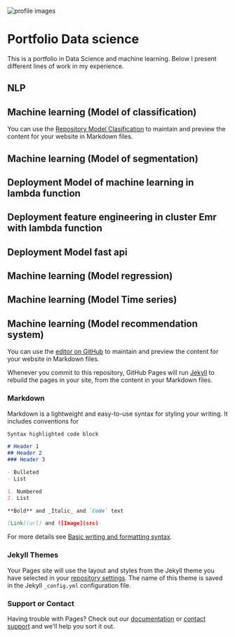 
![profile images](/gs-pages/assets/foto2.PNG)
# Portfolio Data science

This is a portfolio in Data Science and machine learning.
Below I present different lines of work in my experience.

## NLP

## Machine learning (Model of classification)



You can use the [Repository Model Clasification](https://github.com/jufaldanabo/model-clasification) to maintain and preview the content for your website in Markdown files.

## Machine learning (Model of segmentation)

## Deployment Model of machine learning in lambda function

## Deployment feature engineering in cluster Emr with lambda function

## Deployment Model fast api

## Machine learning (Model regression)

## Machine learning (Model Time series)

## Machine learning (Model recommendation system)

You can use the [editor on GitHub](https://github.com/jufaldanabo/porfolio/edit/gh-pages/index.md) to maintain and preview the content for your website in Markdown files.

Whenever you commit to this repository, GitHub Pages will run [Jekyll](https://jekyllrb.com/) to rebuild the pages in your site, from the content in your Markdown files.

### Markdown

Markdown is a lightweight and easy-to-use syntax for styling your writing. It includes conventions for

```markdown
Syntax highlighted code block

# Header 1
## Header 2
### Header 3

- Bulleted
- List

1. Numbered
2. List

**Bold** and _Italic_ and `Code` text

[Link](url) and ![Image](src)
```

For more details see [Basic writing and formatting syntax](https://docs.github.com/en/github/writing-on-github/getting-started-with-writing-and-formatting-on-github/basic-writing-and-formatting-syntax).

### Jekyll Themes

Your Pages site will use the layout and styles from the Jekyll theme you have selected in your [repository settings](https://github.com/jufaldanabo/porfolio/settings/pages). The name of this theme is saved in the Jekyll `_config.yml` configuration file.

### Support or Contact

Having trouble with Pages? Check out our [documentation](https://docs.github.com/categories/github-pages-basics/) or [contact support](https://support.github.com/contact) and we’ll help you sort it out.
